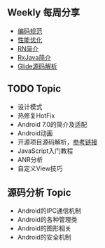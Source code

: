 ## Weekly 每周分享
* [编码规范](./topic/1.编码规范)
* [性能优化](./topic/2.性能优化)
* [RN简介](./topic/3.RN简介)
* [RxJava简介](./topic/4.RxJava简介)
* [Glide源码解析](./topic/5.Glide源码解析)

## TODO Topic
* 设计模式
* 热修复HotFix
* Android 7.0的简介及适配
* Android动画
* 开源项目源码解析，[参考链接](http://a.codekk.com/)
* JavaScript入门教程
* ANR分析
* 自定义View技巧

## 源码分析 Topic
* Android的IPC通信机制
* Android的各种管理类
* Android的图形相关
* Android的安全机制

